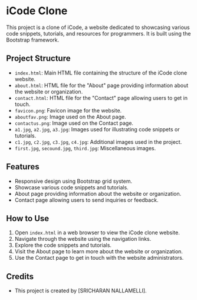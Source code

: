 # iCode Clone

This project is a clone of iCode, a website dedicated to showcasing various code snippets, tutorials, and resources for programmers. It is built using the Bootstrap framework.

## Project Structure

- `index.html`: Main HTML file containing the structure of the iCode clone website.
- `about.html`: HTML file for the "About" page providing information about the website or organization.
- `contact.html`: HTML file for the "Contact" page allowing users to get in touch.
- `favicon.png`: Favicon image for the website.
- `aboutfav.png`: Image used on the About page.
- `contactus.png`: Image used on the Contact page.
- `a1.jpg`, `a2.jpg`, `a3.jpg`: Images used for illustrating code snippets or tutorials.
- `c1.jpg`, `c2.jpg`, `c3.jpg`, `c4.jpg`: Additional images used in the project.
- `first.jpg`, `secound.jpg`, `third.jpg`: Miscellaneous images.

## Features

- Responsive design using Bootstrap grid system.
- Showcase various code snippets and tutorials.
- About page providing information about the website or organization.
- Contact page allowing users to send inquiries or feedback.

## How to Use

1. Open `index.html` in a web browser to view the iCode clone website.
2. Navigate through the website using the navigation links.
3. Explore the code snippets and tutorials.
4. Visit the About page to learn more about the website or organization.
5. Use the Contact page to get in touch with the website administrators.

## Credits

- This project is created by [SRICHARAN NALLAMELLI].

